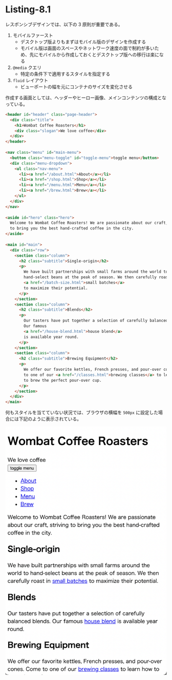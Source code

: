 # Listing-8.1

レスポンシブデザインでは、以下の 3 原則が重要である。

1. モバイルファースト
   - デスクトップ版よりもまずはモバイル版のデザインを作成する
   - モバイル版は画面のスペースやネットワーク速度の面で制約が多いため、先にモバイルから作成しておくとデスクトップ版への移行は楽になる
2. `@media` クエリ
   - 特定の条件下で適用するスタイルを指定する
3. `fluid` レイアウト
   - ビューポートの幅を元にコンテナのサイズを変化させる

作成する画面としては、ヘッダーやヒーロー画像、メインコンテンツの構成となっている。

```html
<header id="header" class="page-header">
  <div class="title">
    <h1>Wombat Coffee Roasters</h1>
    <div class="slogan">We love coffee</div>
  </div>
</header>

<nav class="menu" id="main-menu">
  <button class="menu-toggle" id="toggle-menu">toggle menu</button>
  <div class="menu-dropdown">
    <ul class="nav-menu">
      <li><a href="/about.html">About</a></li>
      <li><a href="/shop.html">Shop</a></li>
      <li><a href="/menu.html">Menu</a></li>
      <li><a href="/brew.html">Brew</a></li>
    </ul>
  </div>
</nav>

<aside id="hero" class="hero">
  Welcome to Wombat Coffee Roasters! We are passionate about our craft, striving
  to bring you the best hand-crafted coffee in the city.
</aside>

<main id="main">
  <div class="row">
    <section class="column">
      <h2 class="subtitle">Single-origin</h2>
      <p>
        We have built partnerships with small farms around the world to
        hand-select beans at the peak of season. We then carefully roast in
        <a href="/batch-size.html">small batches</a>
        to maximize their potential.
      </p>
    </section>
    <section class="column">
      <h2 class="subtitle">Blends</h2>
      <p>
        Our tasters have put together a selection of carefully balanced blends.
        Our famous
        <a href="/house-blend.html">house blend</a>
        is available year round.
      </p>
    </section>
    <section class="column">
      <h2 class="subtitle">Brewing Equipment</h2>
      <p>
        We offer our favorite kettles, French presses, and pour-over cones. Come
        to one of our <a href="/classes.html">brewing classes</a> to learn how
        to brew the perfect pour-over cup.
      </p>
    </section>
  </div>
</main>
```

何もスタイルを当てていない状況では、ブラウザの横幅を `500px` に設定した場合には下記のように表示されている。

![](assets/2021-10-27-07-11-48.png)

